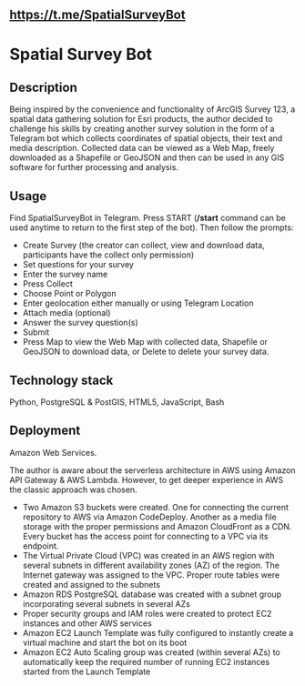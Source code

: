 ## https://t.me/SpatialSurveyBot

# Spatial Survey Bot

## Description
Being inspired by the convenience and functionality of ArcGIS Survey 123,
a spatial data gathering solution for Esri products, the author decided to challenge his
skills by creating another survey solution in the form of a Telegram bot which collects 
coordinates of spatial objects, their text and media description. Collected data can be 
viewed as a Web Map, freely downloaded as a Shapefile or GeoJSON and then can be used 
in any GIS software for further processing and analysis.  

## Usage
Find SpatialSurveyBot in Telegram. Press START (<b>/start</b> 
command can be used anytime to return to the first step of the bot). Then follow the 
prompts: 
- Create Survey (the creator can collect, view and download data, participants have
the collect only permission)
- Set questions for your survey
- Enter the survey name
- Press Collect
- Choose Point or Polygon
- Enter geolocation either manually or using Telegram Location
- Attach media (optional)
- Answer the survey question(s)
- Submit
- Press Map to view the Web Map with collected data, Shapefile or GeoJSON to download data,
or Delete to delete your survey data.

## Technology stack
Python, PostgreSQL & PostGIS, HTML5, JavaScript, Bash

## Deployment
Amazon Web Services.

The author is aware about the serverless architecture in AWS using Amazon API Gateway & 
AWS Lambda. However, to get deeper experience in AWS the classic approach 
was chosen.

- Two Amazon S3 buckets were created. One for connecting the current repository to AWS 
via Amazon CodeDeploy. Another as a media file storage with the proper permissions and
Amazon CloudFront as a CDN. Every bucket has the access point for connecting to a VPC 
via its endpoint.
- The Virtual Private Cloud (VPC) was created in an AWS region with several subnets
in different availability zones (AZ) of the region. The Internet gateway was assigned 
to the VPC. Proper route tables were created and assigned to the subnets
- Amazon RDS PostgreSQL database was created with a subnet group incorporating several
subnets in several AZs
- Proper security groups and IAM roles were created to protect EC2 instances and other
AWS services
- Amazon EC2 Launch Template was fully configured to instantly create a virtual machine
and start the bot on its boot
- Amazon EC2 Auto Scaling group was created (within several AZs) to automatically keep 
the required number of running EC2 instances started from the Launch Template
